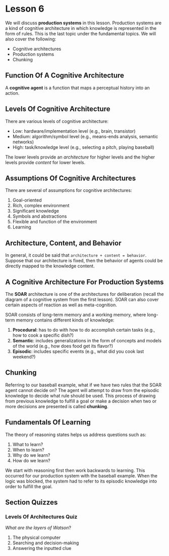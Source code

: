 # Lesson 6

We will discuss **production systems** in this lesson. Production systems are a kind of cognitive architecture in which knowledge is represented in the form of rules. This is the last topic under the fundamental topics. We will also cover the following:

- Cognitive architectures
- Production systems
- Chunking

## Function Of A Cognitive Architecture

A **cognitive agent** is a function that maps a perceptual history into an action.

## Levels Of Cognitive Architecture

There are various levels of cognitive architecture:

- Low: hardware/implementation level (e.g., brain, transistor)
- Medium: algorithm/symbol level (e.g., means-ends analysis, semantic networks)
- High: task/knowledge level (e.g., selecting a pitch, playing baseball)

The lower levels provide an _architecture_ for higher levels and the higher levels provide _content_ for lower levels.

## Assumptions Of Cognitive Architectures

There are several of assumptions for cognitive architectures:

1. Goal-oriented
2. Rich, complex environment
3. Significant knowledge
4. Symbols and abstractions
5. Flexible and function of the environment
6. Learning

## Architecture, Content, and Behavior

In general, it could be said that `architecture + content = behavior`. Suppose that our architecture is fixed, then the behavior of agents could be directly mapped to the knowledge content.

## A Cognitive Architecture For Production Systems

The **SOAR** architecture is one of the architectures for deliberation (recall the diagram of a cognitive system from the first lesson). SOAR can also cover certain aspects of reaction as well as meta-cognition.

SOAR consists of long-term memory and a working memory, where long-term memory contains different kinds of knowledge:

1. **Procedural**: has to do with how to do accomplish certain tasks (e.g., how to cook a specific dish?)
2. **Semantic**: includes generalizations in the form of concepts and models of the world (e.g., how does food get its flavor?)
3. **Episodic**: includes specific events (e.g., what did you cook last weekend?)

## Chunking

Referring to our baseball example, what if we have two rules that the SOAR agent cannot decide on? The agent will attempt to draw from the episodic knowledge to decide what rule should be used. This process of drawing from previous knowledge to fulfill a goal or make a decision when two or more decisions are presented is called **chunking**.

## Fundamentals Of Learning

The theory of reasoning states helps us address questions such as:

1. What to learn?
2. When to learn?
3. Why do we learn?
4. How do we learn?

We start with reasoning first then work backwards to learning. This occurred for our production system with the baseball example. When the logic was blocked, the system had to refer to its episodic knowledge into order to fulfill the goal.

## Section Quizzes

### Levels Of Architectures Quiz

_What are the layers of Watson_?

1. The physical computer
2. Searching and decision-making
3. Answering the inputted clue
